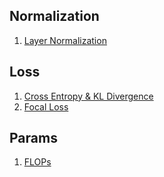 ## Normalization

1. [Layer Normalization](Normalization/LayerNormalizaition.md)

## Loss

1. [Cross Entropy & KL Divergence](Loss/CE.md)
2. [Focal Loss](Loss/Focal.md)

## Params

1. [FLOPs](Params/FLOPs.md)

